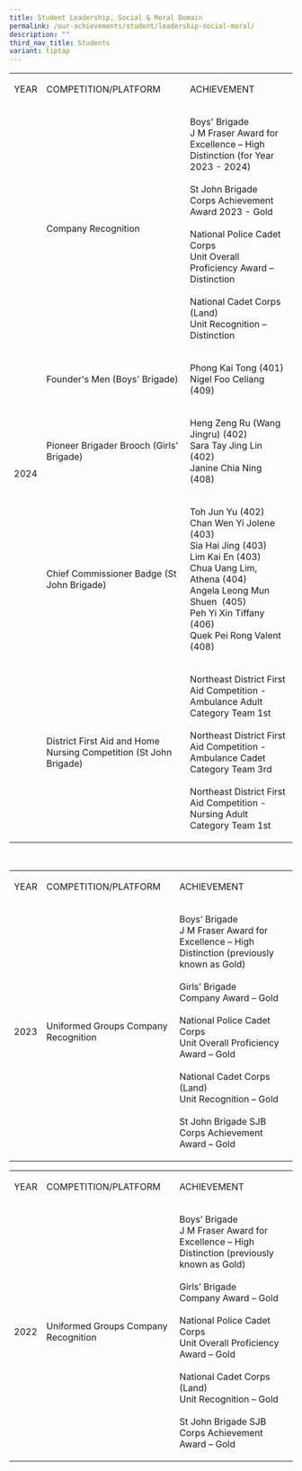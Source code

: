 ```yaml
---
title: Student Leadership, Social & Moral Domain
permalink: /our-achievements/student/leadership-social-moral/
description: ""
third_nav_title: Students
variant: tiptap
---
```

<table style="minWidth: 75px">
<colgroup>
<col>
<col>
<col>
</colgroup>
<tbody>
<tr>
<td rowspan="1" colspan="1">
<p>YEAR</p>
</td>
<td rowspan="1" colspan="1">
<p>COMPETITION/PLATFORM</p>
</td>
<td rowspan="1" colspan="1">
<p>ACHIEVEMENT</p>
</td>
</tr>
<tr>
<td rowspan="5" colspan="1">
<p>2024</p>
</td>
<td rowspan="1" colspan="1">
<p>Company Recognition</p>
</td>
<td rowspan="1" colspan="1">
<p>Boys' Brigade
<br>J M Fraser Award for Excellence – High Distinction (for Year 2023 - 2024)
<br>
<br>St John Brigade
<br>Corps Achievement Award 2023 - Gold
<br>
<br>National Police Cadet Corps
<br>Unit Overall Proficiency Award – Distinction
<br>
<br>National Cadet Corps (Land)
<br>Unit Recognition – Distinction
<br>
</p>
</td>
</tr>
<tr>
<td rowspan="1" colspan="1">
<p>Founder's Men (Boys' Brigade)</p>
</td>
<td rowspan="1" colspan="1">
<p>Phong Kai Tong (401)
<br>Nigel Foo Celiang (409)</p>
</td>
</tr>
<tr>
<td rowspan="1" colspan="1">
<p>Pioneer Brigader Brooch (Girls' Brigade)</p>
</td>
<td rowspan="1" colspan="1">
<p>Heng Zeng Ru (Wang Jingru) (402)
<br>Sara Tay Jing Lin (402)
<br>Janine Chia Ning (408)</p>
</td>
</tr>
<tr>
<td rowspan="1" colspan="1">
<p>Chief Commissioner Badge (St John Brigade)</p>
</td>
<td rowspan="1" colspan="1">
<p>Toh Jun Yu (402)
<br>Chan Wen Yi Jolene (403)
<br>Sia Hai Jing (403)
<br>Lim Kai En (403)
<br>Chua Uang Lim, Athena (404)
<br>Angela Leong Mun Shuen&nbsp; (405)
<br>Peh Yi Xin Tiffany (406)
<br>Quek Pei Rong Valent (408)</p>
</td>
</tr>
<tr>
<td rowspan="1" colspan="1">
<p>District First Aid and Home Nursing Competition (St John Brigade)</p>
</td>
<td rowspan="1" colspan="1">
<p>Northeast District First Aid Competition - Ambulance Adult Category Team
1st
<br>
<br>Northeast District First Aid Competition - Ambulance Cadet Category Team
3rd
<br>
<br>Northeast District First Aid Competition - Nursing Adult Category Team
1st</p>
</td>
</tr>
</tbody>
</table>
<p>
<br>
</p>
<table style="minWidth: 75px">
<colgroup>
<col>
<col>
<col>
</colgroup>
<tbody>
<tr>
<td rowspan="1" colspan="1">
<p>YEAR</p>
</td>
<td rowspan="1" colspan="1">
<p>COMPETITION/PLATFORM</p>
</td>
<td rowspan="1" colspan="1">
<p>ACHIEVEMENT</p>
</td>
</tr>
<tr>
<td rowspan="1" colspan="1">
<p>2023</p>
</td>
<td rowspan="1" colspan="1">
<p>Uniformed Groups Company Recognition</p>
</td>
<td rowspan="1" colspan="1">
<p>Boys’ Brigade
<br>J M Fraser Award for Excellence – High Distinction (previously known as
Gold)
<br>
<br>Girls’ Brigade
<br>Company Award – Gold
<br>
<br>National Police Cadet Corps
<br>Unit Overall Proficiency Award – Gold
<br>
<br>National Cadet Corps (Land)
<br>Unit Recognition – Gold
<br>
<br>St John Brigade SJB Corps Achievement Award – Gold</p>
</td>
</tr>
</tbody>
</table>
<p></p>
<table style="minWidth: 75px">
<colgroup>
<col>
<col>
<col>
</colgroup>
<tbody>
<tr>
<td rowspan="1" colspan="1">
<p>YEAR</p>
</td>
<td rowspan="1" colspan="1">
<p>COMPETITION/PLATFORM</p>
</td>
<td rowspan="1" colspan="1">
<p>ACHIEVEMENT</p>
</td>
</tr>
<tr>
<td rowspan="1" colspan="1">
<p>2022</p>
</td>
<td rowspan="1" colspan="1">
<p>Uniformed Groups Company Recognition</p>
</td>
<td rowspan="1" colspan="1">
<p>Boys’ Brigade
<br>J M Fraser Award for Excellence – High Distinction (previously known as
Gold)
<br>
<br>Girls’ Brigade
<br>Company Award – Gold
<br>
<br>National Police Cadet Corps
<br>Unit Overall Proficiency Award – Gold
<br>
<br>National Cadet Corps (Land)
<br>Unit Recognition – Gold
<br>
<br>St John Brigade SJB Corps Achievement Award – Gold</p>
</td>
</tr>
</tbody>
</table>
<p></p>